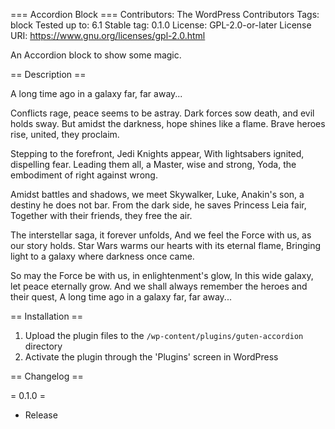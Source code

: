 === Accordion Block ===
Contributors:      The WordPress Contributors
Tags:              block
Tested up to:      6.1
Stable tag:        0.1.0
License:           GPL-2.0-or-later
License URI:       https://www.gnu.org/licenses/gpl-2.0.html

An Accordion block to show some magic.

== Description ==

A long time ago in a galaxy far, far away...

Conflicts rage, peace seems to be astray.
Dark forces sow death, and evil holds sway.
But amidst the darkness, hope shines like a flame.
Brave heroes rise, united, they proclaim.

Stepping to the forefront, Jedi Knights appear,
With lightsabers ignited, dispelling fear.
Leading them all, a Master, wise and strong,
Yoda, the embodiment of right against wrong.

Amidst battles and shadows, we meet Skywalker,
Luke, Anakin's son, a destiny he does not bar.
From the dark side, he saves Princess Leia fair,
Together with their friends, they free the air.

The interstellar saga, it forever unfolds,
And we feel the Force with us, as our story holds.
Star Wars warms our hearts with its eternal flame,
Bringing light to a galaxy where darkness once came.

So may the Force be with us, in enlightenment's glow,
In this wide galaxy, let peace eternally grow.
And we shall always remember the heroes and their quest,
A long time ago in a galaxy far, far away...

== Installation ==


1. Upload the plugin files to the `/wp-content/plugins/guten-accordion` directory
1. Activate the plugin through the 'Plugins' screen in WordPress


== Changelog ==

= 0.1.0 =
* Release

